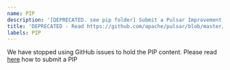 ```yaml
---
name: PIP
description: '[DEPRECATED. see pip folder] Submit a Pulsar Improvement Proposal (PIP)'
title: 'DEPRECATED - Read https://github.com/apache/pulsar/blob/master/pip/README.md'
labels: PIP
---
```


We have stopped using GitHub issues to hold the PIP content.
Please read [here](https://github.com/apache/pulsar/blob/master/pip/README.md) how to submit a PIP
